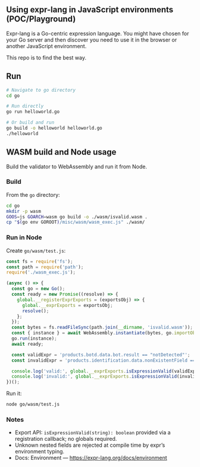 ## Using expr-lang in JavaScript environments (POC/Playground)

Expr-lang is a Go-centric expression language. You might have chosen for your Go server and then discover you need to use it in the browser or another JavaScript environment.

This repo is to find the best way.



## Run

```bash
# Navigate to go directory
cd go

# Run directly
go run helloworld.go

# Or build and run
go build -o helloworld helloworld.go
./helloworld
```

## WASM build and Node usage

Build the validator to WebAssembly and run it from Node.

### Build

From the `go` directory:

```bash
cd go
mkdir -p wasm
GOOS=js GOARCH=wasm go build -o ./wasm/isvalid.wasm .
cp "$(go env GOROOT)/misc/wasm/wasm_exec.js" ./wasm/
```

### Run in Node

Create `go/wasm/test.js`:

```javascript
const fs = require('fs');
const path = require('path');
require('./wasm_exec.js');

(async () => {
  const go = new Go();
  const ready = new Promise((resolve) => {
    global.__registerExprExports = (exportsObj) => {
      global.__exprExports = exportsObj;
      resolve();
    };
  });
  const bytes = fs.readFileSync(path.join(__dirname, 'isvalid.wasm'));
  const { instance } = await WebAssembly.instantiate(bytes, go.importObject);
  go.run(instance);
  await ready;

  const validExpr = 'products.botd.data.bot.result == "notDetected"';
  const invalidExpr = 'products.identification.data.nonExistentField == true';

  console.log('valid:', global.__exprExports.isExpressionValid(validExpr));
  console.log('invalid:', global.__exprExports.isExpressionValid(invalidExpr));
})();
```

Run it:

```bash
node go/wasm/test.js
```

### Notes

- Export API: `isExpressionValid(string): boolean` provided via a registration callback; no globals required.
- Unknown nested fields are rejected at compile time by expr’s environment typing.
- Docs: Environment — https://expr-lang.org/docs/environment


